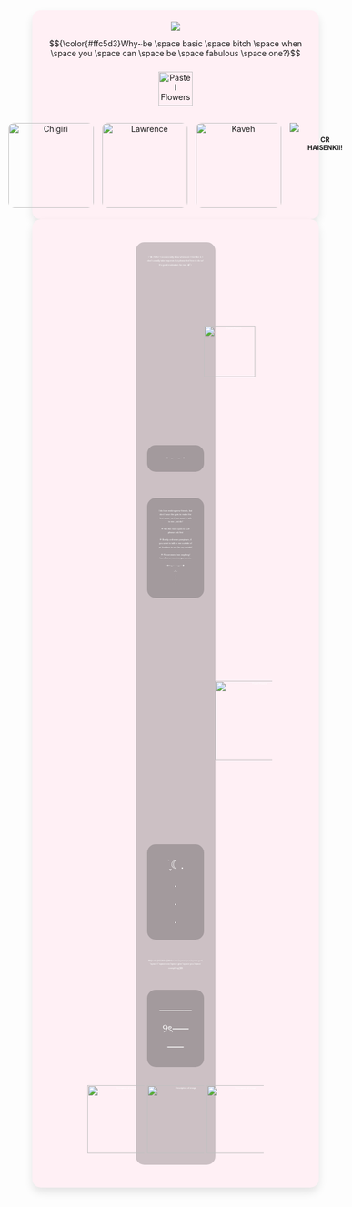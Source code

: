 


<div align="center" style="background: #fff0f5; padding: 20px; border-radius: 15px; box-shadow: 0 8px 15px rgba(0, 0, 0, 0.1);">
  
<img src="https://media.tenor.com/08VGcHIcmW4AAAAi/coquette-aesthetic.gif">

   $${\color{#ffc5d3}Why~be \space basic \space bitch \space when \space you \space can \space be \space fabulous \space one?}$$


  <div>
    <img src="https://media.tenor.com/sTxe2B_rR5UAAAAi/bow-cute.gif" alt="Pastel Flowers" height="60" style="margin: 10px;">
  </div>


  <!-- GIF Section -->
  <div style="display: flex; justify-content: center; gap: 15px; margin-top: 20px;">
    <!-- Chigiri GIF -->
    <img src="https://img1.picmix.com/output/stamp/normal/4/9/0/6/2656094_00162.png" 
         alt="Chigiri" 
         style="border-radius: 10px; height: 150px;">
    <!-- Lawrence GIF -->
    <img src="https://c.tenor.com/zUC4vehjmPMAAAAC/tenor.gif" 
         alt="Lawrence" 
         style="border-radius: 10px; height: 150px;">
    <!-- Kaveh GIF -->
    <img src="https://media.tenor.com/7HWWxEieQk0AAAAi/kaveh-genshin-impact.gif" 
         alt="Kaveh" 
         style="border-radius: 10px; height: 150px;">
    
<img src="https://media.tenor.com/08VGcHIcmW4AAAAi/coquette-aesthetic.gif">
    
### <sup><sub>CR HAISENKII!</sub></sup>

  </div>

</div>

<div align="center" style="background: #fff0f5; padding: 20px; border-radius: 15px; box-shadow: 0 8px 15px rgba(0, 0, 0, 0.1);">
  
<div style="color: white; text-align: center; font-family: Arial, sans-serif; font-size: 4px; line-height: 1.6; margin: 20px auto; max-width: 100px; border-radius: 15px; background: rgba(0, 0, 0, 0.2); padding: 20px;">
  
  ⋆˚✿˖ Hello! I occasionally draw whenever I feel like it. I don't usually take requests but please feel free to do so! It's good motivation for me! ˖✿˚⋆

 <div>
   <img src="https://media.tenor.com/6pYB1NjecKEAAAAi/agenturleben-hannover.gif" alt="Pastel Flowers" height="90" style="margin: 100px;">
  </div>  

  <div style="color: white; text-align: center; font-family: Arial, sans-serif; font-size: 4px; line-height: 1.6; margin: 20px auto; max-width: 100px; border-radius: 15px; background: rgba(0, 0, 0, 0.2); padding: 20px;">
  ✦•┈๑⋅⋯ ⋯⋅๑┈·✦
  </div>

  <br>
  
<div style="color: white; text-align: center; font-family: Arial, sans-serif; font-size: 4px; line-height: 1.6; margin: 20px auto; max-width: 100px; border-radius: 15px; background: rgba(0, 0, 0, 0.2); padding: 20px;">
  I do love making new friends, but don't have the guts to make the first move, so if you want to talk to me, just do! <br>

  <br> 
  ִ𖤐 Not the most open to c+h! please ask first <br>
  <br>
  ִ𖤐 Barely online on ponytown, if you want to talk to me
  outside of pt, feel free to ask for my socials! <br>
  <br> 
  ִ𖤐 Recommend me anything! from Anime, movies, games etc.<br>
  <br>
  ✦•┈๑⋅⋯ ⋯⋅๑┈·✦<br>

  ₊✧₊<br>
   .<br>
   .<br>
   .<br>

 </div>
<br>
 <div>
   <img src="https://static.myfigurecollection.net/upload/pictures/2024/10/29/4189867.gif" alt="Pastel Flowers" height="140" style="margin: 120px;">
  </div>  
  
<br>

<div style="color: white; text-align: center; font-family: Arial, sans-serif; font-size: 20px; line-height: 1.6; margin: 20px auto; max-width: 100px; border-radius: 15px; background: rgba(0, 0, 0, 0.2); padding: 20px;">
࣪ ִֶָ☾. <br>
 .<br>
 .<br>
 .<br>
</div>

<br>

$${\color{#5584ad}'Make~me \space your \space god, \space I \space can \space give \space you \space everything'}$$ <br>

<div style="color: white; text-align: center; font-family: Arial, sans-serif; font-size: 20px; line-height: 1.6; margin: 20px auto; max-width: 100px; border-radius: 15px; background: rgba(0, 0, 0, 0.2); padding: 20px;">
────୨ৎ────
</div>
  <br><br>

<div style="display: flex; justify-content: center; gap: 5px;">
<img src="https://media.tenor.com/uxOSA3WdnrcAAAAi/rabbit-bunny.gif" alt="Description of image" width="120" height="120">
<img src="https://media.tenor.com/ln8alPDzursAAAAi/rabbit-bunny.gif" alt="Description of image" width="120" height="120">
<img src="https://media.tenor.com/eHfyi0dPwIYAAAAi/rabbit-bunny.gif" alt="Description of image" width="120" height="120">
